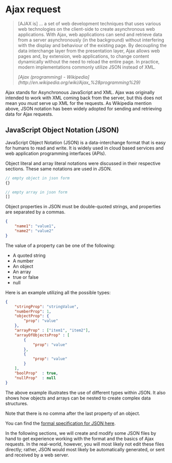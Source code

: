# Ajax request

> [AJAX is] ... a set of web development techniques that uses various web technologies on the client-side to create asynchronous web applications. With Ajax, web applications can send and retrieve data from a server asynchronously (in the background) without interfering with the display and behaviour of the existing page. By decoupling the data interchange layer from the presentation layer, Ajax allows web pages and, by extension, web applications, to change content dynamically without the need to reload the entire page. In practice, modern implementations commonly utilize JSON instead of XML.
> <footer><cite>[Ajax (programming) - Wikipedia](http://en.wikipedia.org/wiki/Ajax_%28programming%29)

Ajax stands for Asynchronous JavaScript and XML. Ajax was originally intended to work with XML coming back from the server, but this does not mean you *must* serve up XML for the requests. As Wikipedia mention above, JSON notation has been widely adopted for sending and retrieving data for Ajax requests.

## JavaScript Object Notation (JSON)

JavaScript Object Notation (JSON) is a data-interchange format that is easy for humans to read and write. It is widely used in cloud based services and web application programming interfaces (APIs).

Object literal and array literal notations were discussed in their respective sections. These same notations are used in JSON.

~~~js
// empty object in json form
{}

// empty array in json form
[]
~~~

Object properties in JSON must be double-quoted strings, and properties are separated by a commas.

~~~json
{
    "name1": "value1",
    "name2": "value2"
}
~~~

The value of a property can be one of the following:

- A quoted string
- A number
- An object
- An array
- true or false
- null

Here is an example utilizing all the possible types:

~~~json
{
    "stringProp": "stringValue",
    "numberProp": 1,
    "objectProp": {
        "prop": "value"
    },
    "arrayProp" : ["item1", "item2"],
    "arrayOfObjectsProp" : [
        {
            "prop": "value"
        },
        {
            "prop": "value"
        }
    ],
    "boolProp"  : true,
    "nullProp"  : null
}
~~~

The above example illustrates the use of different types within JSON. It also shows how objects and arrays can be nested to create complex data structures.

Note that there is no comma after the last property of an object.

You can find the [formal specification for JSON here](http://json.org/).

In the following sections, we will create and modify some JSON files by hand to get experience working with the format and the basics of Ajax requests. In the real-world, however, you will most likely not edit these files directly; rather, JSON would most likely be automatically generated, or sent and received by a web server.
